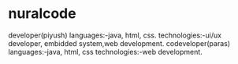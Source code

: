 # nuralcode
developer(piyush)
languages:-java, html, css.
technologies:-ui/ux developer, embidded system,web development.
codeveloper(paras)
languages:-java, html, css
technologies:-web development.

